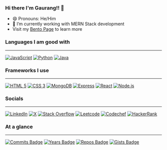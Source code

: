 ### Hi there I'm Gaurang!! 👋

- 😄 Pronouns: He/Him
- 🌱 I’m currently working with MERN Stack development
- Visit my [Bento Page](https://bento.me/gnaaruag) to learn more

### Languages I am good with
---

[![JavaScript](https://img.shields.io/badge/javascript-black?style=for-the-badge&logo=javascript)](https://github.com/gnaaruag)
[![Python](https://img.shields.io/badge/python-black?style=for-the-badge&logo=python)](https://github.com/gnaaruag)
[![Java](https://img.shields.io/badge/java-black?style=for-the-badge&logo=openjdk)](https://github.com/gnaaruag)

### Frameworks I use
---
[![HTML 5](https://img.shields.io/badge/HTML5-black?style=for-the-badge&logo=html5)](https://github.com/gnaaruag)
[![CSS 3](https://img.shields.io/badge/CSS3-black?style=for-the-badge&logo=css3)](https://github.com/gnaaruag)
[![MongoDB](https://img.shields.io/badge/MongoDB-black?style=for-the-badge&logo=mongodb)](https://github.com/gnaaruag)
[![Express](https://img.shields.io/badge/Express-black?style=for-the-badge&logo=Express)](https://github.com/gnaaruag)
[![React](https://img.shields.io/badge/React-black?style=for-the-badge&logo=React)](https://github.com/gnaaruag)
[![Node.js](https://img.shields.io/badge/Node.js-black?style=for-the-badge&logo=node.js)](https://github.com/gnaaruag)


### Socials
---
[![LinkedIn](https://img.shields.io/badge/LinkedIn-black?style=for-the-badge&logo=linkedin)](https://www.linkedin.com/in/gaurangratnaparkhi/)
[![X](https://img.shields.io/badge/X-%23000000.svg?style=for-the-badge&logo=X&logoColor=white)](https://twitter.com/gnaaruag)
[![Stack Overflow](https://img.shields.io/badge/Stack_Overflow-black?style=for-the-badge&logo=stack-overflow
)](https://stackoverflow.com/users/13927232/gnaaruag)
[![Leetcode](https://img.shields.io/badge/-LeetCode-black?style=for-the-badge&logo=LeetCode&logoColor=FFA116
)](https://leetcode.com/gnaaruag/)
[![Codechef](https://img.shields.io/badge/Codechef-black.svg?&style=for-the-badge&logo=Codechef&logoColor=white
)](https://www.codechef.com/users/gnaaruag404)
[![HackerRank](https://img.shields.io/badge/-Hackerrank-black?style=for-the-badge&logo=HackerRank&logoColor=2EC866
)](https://hackerrank.com/21951A0549)



### At a glance
---
[![Commits Badge](https://badges.pufler.dev/commits/monthly/gnaaruag)](#)
[![Years Badge](https://badges.pufler.dev/years/gnaaruag)](#)
[![Repos Badge](https://badges.pufler.dev/repos/gnaaruag)](#)
[![Gists Badge](https://badges.pufler.dev/gists/gnaaruag)](#)




<!--
**gnaaruag/gnaaruag** is a ✨ _special_ ✨ repository because its `README.md` (this file) appears on your GitHub profile.
[![HTML 5](https://img.shields.io/badge/HTML5-black?style=for-the-badge&logo=html5&logoColor=white)](https://github.com/gnaaruag)

Here are some ideas to get you started:
--!>
